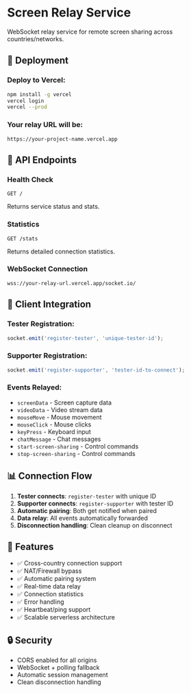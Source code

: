 # Screen Relay Service

WebSocket relay service for remote screen sharing across countries/networks.

## 🚀 Deployment

### Deploy to Vercel:
```bash
npm install -g vercel
vercel login
vercel --prod
```

### Your relay URL will be:
```
https://your-project-name.vercel.app
```

## 📡 API Endpoints

### Health Check
```
GET /
```
Returns service status and stats.

### Statistics
```
GET /stats
```
Returns detailed connection statistics.

### WebSocket Connection
```
wss://your-relay-url.vercel.app/socket.io/
```

## 🔧 Client Integration

### Tester Registration:
```javascript
socket.emit('register-tester', 'unique-tester-id');
```

### Supporter Registration:
```javascript
socket.emit('register-supporter', 'tester-id-to-connect');
```

### Events Relayed:
- `screenData` - Screen capture data
- `videoData` - Video stream data  
- `mouseMove` - Mouse movement
- `mouseClick` - Mouse clicks
- `keyPress` - Keyboard input
- `chatMessage` - Chat messages
- `start-screen-sharing` - Control commands
- `stop-screen-sharing` - Control commands

## 📊 Connection Flow

1. **Tester connects**: `register-tester` with unique ID
2. **Supporter connects**: `register-supporter` with tester ID  
3. **Automatic pairing**: Both get notified when paired
4. **Data relay**: All events automatically forwarded
5. **Disconnection handling**: Clean cleanup on disconnect

## 🌟 Features

- ✅ Cross-country connection support
- ✅ NAT/Firewall bypass
- ✅ Automatic pairing system
- ✅ Real-time data relay
- ✅ Connection statistics
- ✅ Error handling
- ✅ Heartbeat/ping support
- ✅ Scalable serverless architecture

## 🔒 Security

- CORS enabled for all origins
- WebSocket + polling fallback
- Automatic session management
- Clean disconnection handling
